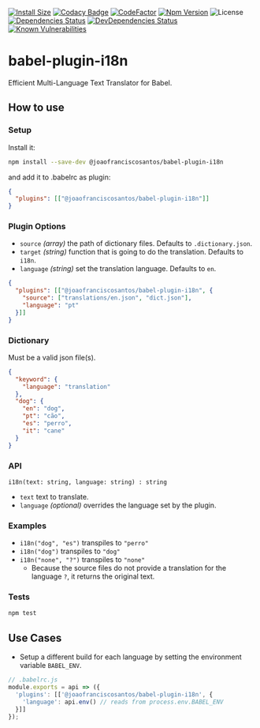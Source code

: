 [![Install Size](https://packagephobia.now.sh/badge?p=@joaofranciscosantos/babel-plugin-i18n)](https://packagephobia.now.sh/result?p=@joaofranciscosantos/babel-plugin-i18n)
[![Codacy Badge](https://api.codacy.com/project/badge/Grade/fbf774077a5545989adc6860033299eb)](https://app.codacy.com/app/joao.francis.santos/babel-plugin-i18n?utm_source=github.com&utm_medium=referral&utm_content=joaofranciscosantos/babel-plugin-i18n&utm_campaign=Badge_Grade_Settings)
[![CodeFactor](https://www.codefactor.io/repository/github/joaofranciscosantos/babel-plugin-i18n/badge)](https://www.codefactor.io/repository/github/joaofranciscosantos/babel-plugin-i18n)
[![Npm Version](https://badge.fury.io/js/%40joaofranciscosantos%2Fbabel-plugin-i18n.svg)](https://badge.fury.io/js/%40joaofranciscosantos%2Fbabel-plugin-i18n)
![License](https://img.shields.io/github/license/joaofranciscosantos/babel-plugin-i18n.svg)
[![Dependencies Status](https://david-dm.org/joaofranciscosantos/babel-plugin-i18n/status.svg)](https://david-dm.org/joaofranciscosantos/babel-plugin-i18n)
[![DevDependencies Status](https://david-dm.org/joaofranciscosantos/babel-plugin-i18n/dev-status.svg)](https://david-dm.org/joaofranciscosantos/babel-plugin-i18n?type=dev)
[![Known Vulnerabilities](https://snyk.io/test/github/joaofranciscosantos/babel-plugin-i18n/badge.svg?targetFile=package.json)](https://snyk.io/test/github/joaofranciscosantos/babel-plugin-i18n?targetFile=package.json)

# babel-plugin-i18n
Efficient Multi-Language Text Translator for Babel.

## How to use
### Setup
Install it:
```bash
npm install --save-dev @joaofranciscosantos/babel-plugin-i18n
```
and add it to .babelrc as plugin:
```json
{
  "plugins": [["@joaofranciscosantos/babel-plugin-i18n"]]
}
```

### Plugin Options
- `source` *(array)* the path of dictionary files. Defaults to `.dictionary.json`.
- `target` *(string)* function that is going to do the translation. Defaults to `i18n`.
- `language` *(string)* set the translation language. Defaults to `en`.

```json
{
  "plugins": [["@joaofranciscosantos/babel-plugin-i18n", {
    "source": ["translations/en.json", "dict.json"],
    "language": "pt"
  }]]
}
```

### Dictionary
Must be a valid json file(s).

```json
{
  "keyword": {
    "language": "translation"
  },
  "dog": {
    "en": "dog",
    "pt": "cão",
    "es": "perro",
    "it": "cane"
  }
}
```

### API
```
i18n(text: string, language: string) : string
```
- `text` text to translate.
- `language` *(optional)* overrides the language set by the plugin.

### Examples
- `i18n("dog", "es")` transpiles to `"perro"`
- `i18n("dog")` transpiles to `"dog"`
- `i18n("none", "?")` transpiles to `"none"`
  - Because the source files do not provide a translation for the language `?`, it returns the original text.

### Tests
```bash
npm test
```

## Use Cases
* Setup a different build for each language by setting the environment variable `BABEL_ENV`.

```js
// .babelrc.js
module.exports = api => ({
  'plugins': [['@joaofranciscosantos/babel-plugin-i18n', {
    'language': api.env() // reads from process.env.BABEL_ENV
  }]]
});
```
